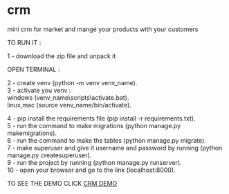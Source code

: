 # crm
mini crm for market and mange your  products with your customers 

TO RUN IT :

1 - download the zip file and unpack it

OPEN TERMINAL :

2 - create venv (python -m venv venv_name).<br />
3 - activate you venv :<br />
   windows (venv_name\scripts\activate.bat).<br />
   linux,mac (source venv_name/bin/activate).<br />
   
4 - pip install the requirements file (pip install -r requirements.txt).<br />
5 - run the command to make migrations (python manage.py makemigrations).<br />
6 - run the command to make the tables (python manage.py migrate).<br />
7 - make superuser and give it username and password by running (python manage.py createsuperuser).<br />
9 - run the project by running (python manage.py runserver).<br />
10 - open your browser and go to the link (localhost:8000).<br />


TO SEE THE DEMO CLICK  [CRM DEMO](https://mylitilecrmapp.herokuapp.com/)
